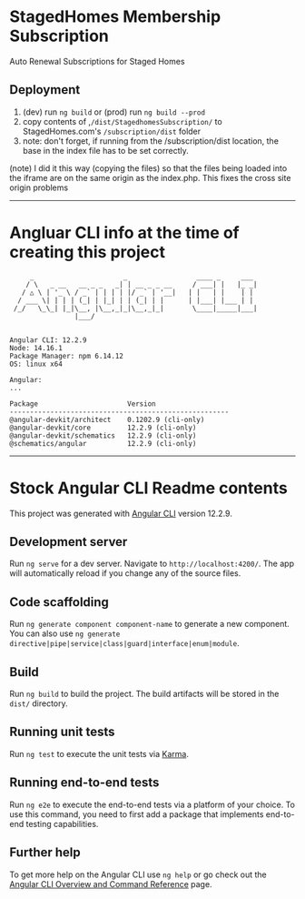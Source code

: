 # StagedHomes Membership Subscription

Auto Renewal Subscriptions for Staged Homes

## Deployment
1. (dev) run `ng build` or (prod) run `ng build --prod`
2. copy contents of ,`/dist/StagedhomesSubscription/` to StagedHomes.com's `/subscription/dist` folder
3. note: don't forget, if running from the /subscription/dist location, the base in the index file has to be set correctly.

(note)
I did it this way (copying the files) so that the files being loaded into the iframe are on the same origin as the index.php.
This fixes the cross site origin problems


---

# Angluar CLI info at the time of creating this project

```
     _                      _                 ____ _     ___
    / \   _ __   __ _ _   _| | __ _ _ __     / ___| |   |_ _|
   / △ \ | '_ \ / _` | | | | |/ _` | '__|   | |   | |    | |
  / ___ \| | | | (_| | |_| | | (_| | |      | |___| |___ | |
 /_/   \_\_| |_|\__, |\__,_|_|\__,_|_|       \____|_____|___|
                |___/


Angular CLI: 12.2.9
Node: 14.16.1
Package Manager: npm 6.14.12
OS: linux x64

Angular:
...

Package                      Version
------------------------------------------------------
@angular-devkit/architect    0.1202.9 (cli-only)
@angular-devkit/core         12.2.9 (cli-only)
@angular-devkit/schematics   12.2.9 (cli-only)
@schematics/angular          12.2.9 (cli-only)

```



---
# Stock Angular CLI Readme contents

This project was generated with [Angular CLI](https://github.com/angular/angular-cli) version 12.2.9.

## Development server

Run `ng serve` for a dev server. Navigate to `http://localhost:4200/`. The app will automatically reload if you change any of the source files.

## Code scaffolding

Run `ng generate component component-name` to generate a new component. You can also use `ng generate directive|pipe|service|class|guard|interface|enum|module`.

## Build

Run `ng build` to build the project. The build artifacts will be stored in the `dist/` directory.

## Running unit tests

Run `ng test` to execute the unit tests via [Karma](https://karma-runner.github.io).

## Running end-to-end tests

Run `ng e2e` to execute the end-to-end tests via a platform of your choice. To use this command, you need to first add a package that implements end-to-end testing capabilities.

## Further help

To get more help on the Angular CLI use `ng help` or go check out the [Angular CLI Overview and Command Reference](https://angular.io/cli) page.
